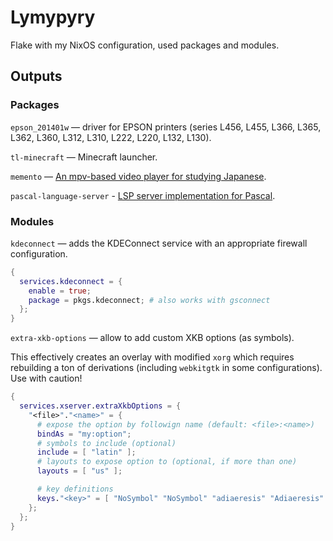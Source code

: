 # Lymypyry

Flake with my NixOS configuration, used packages and modules.

## Outputs

### Packages

`epson_201401w` — driver for EPSON printers (series L456, L455, L366, L365, 
L362, L360, L312, L310, L222, L220, L132, L130).

`tl-minecraft` — Minecraft launcher.

`memento` — [An mpv-based video player for studying Japanese](https://github.com/ripose-jp/Memento).

`pascal-language-server` - [LSP server implementation for Pascal](https://github.com/arjanadriaanse/pascal-language-server).

### Modules

`kdeconnect` — adds the KDEConnect service with an appropriate firewall 
configuration.

```nix
{
  services.kdeconnect = {
    enable = true;
    package = pkgs.kdeconnect; # also works with gsconnect
  };
}
```

`extra-xkb-options` — allow to add custom XKB options (as symbols).

This effectively creates an overlay with modified `xorg` which requires
rebuilding a ton of derivations (including `webkitgtk` in some configurations).
Use with caution!

```nix
{
  services.xserver.extraXkbOptions = {
    "<file>"."<name>" = {
      # expose the option by followign name (default: <file>:<name>)
      bindAs = "my:option";
      # symbols to include (optional)
      include = [ "latin" ];
      # layouts to expose option to (optional, if more than one)
      layouts = [ "us" ];

      # key definitions
      keys."<key>" = [ "NoSymbol" "NoSymbol" "adiaeresis" "Adiaeresis" ];
    };
  };
}
```
